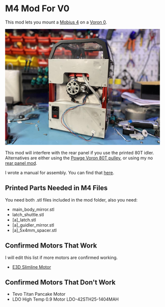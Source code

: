 ﻿# M4 Mod For V0
This mod lets you mount a [Mobius 4](https://github.com/VoronDesign/Mobius-Extruder) on a [Voron 0](https://github.com/VoronDesign/Voron-0).

![](./example.jpg)

This mod will interfere with the rear panel if you use the printed 80T idler.
Alternatives are either using the [Powge Voron 80T pulley](https://s.click.aliexpress.com/e/_ABNQZZ), or using my no [rear panel mod](../Easy_Access_Rear_Panels_v0).

I wrote a manual for assembly. You can find that [here](./Manual.pdf).

## Printed Parts Needed in M4 Files
You need both .stl files included in the mod folder, also you need:
- main_body_mirror.stl
- latch_shuttle.stl
- [a]_latch.stl
- [a]_guidler_mirror.stl
- [a]_5x4mm_spacer.stl

## Confirmed Motors That Work
I will edit this list if more motors are confirmed working.
- [E3D Slimline Motor](https://e3d-online.com/collections/motors/products/motors)

## Confirmed Motors That Don't Work
- Tevo Titan Pancake Motor
- LDO High Temp 0.9 Motor LDO-42STH25-1404MAH
